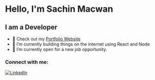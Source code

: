 # Hello, I'm Sachin Macwan 

## I am a Developer

- 🔭 Check out my [Portfolio Website](https://sach7n.netlify.app/)
- 🌱 I’m currently building things on the internet using React and Node
- 🤔 I’m currently open for a new job opportunity.

### Connect with me:

<div>
   <a href="https://www.linkedin.com/in/sachin-macwan-727352163/"><img src="https://img.shields.io/badge/Linkedin-0077b5?style=for-the-badge&logo=linkedin" alt="LinkedIn" /></a>
</div>
